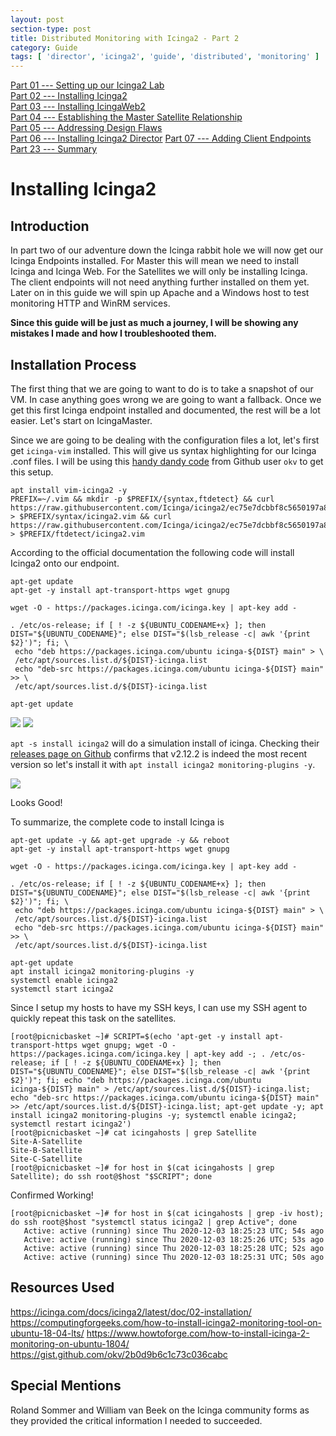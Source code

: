 ```yaml
---
layout: post
section-type: post
title: Distributed Monitoring with Icinga2 - Part 2
category: Guide
tags: [ 'director', 'icinga2', 'guide', 'distributed', 'monitoring' ]
---
```

[Part 01 --- Setting up our Icinga2 Lab]()  
[Part 02 --- Installing Icinga2]()  
[Part 03 --- Installing IcingaWeb2]()  
[Part 04 --- Establishing the Master Satellite Relationship]()  
[Part 05 --- Addressing Design Flaws]()  
[Part 06 --- Installing Icinga2 Director]()
[Part 07 --- Adding Client Endpoints]()  
[Part 23 --- Summary]()  

# Installing Icinga2

## Introduction
In part two of our adventure down the Icinga rabbit hole we will now get our Icinga Endpoints installed. For Master this will mean we need to install Icinga and Icinga Web. For the Satellites we will only be installing Icinga. The client endpoints will not need anything further installed on them yet. Later on in this guide we will spin up Apache and a Windows host to test monitoring HTTP and WinRM services.

**Since this guide will be just as much a journey, I will be showing any mistakes I made and how I troubleshooted them.**

## Installation Process
The first thing that we are going to want to do is to take a snapshot of our VM. In case anything goes wrong we are going to want a fallback. Once we get this first Icinga endpoint installed and documented, the rest will be a lot easier. Let's start on IcingaMaster.

Since we are going to be dealing with the configuration files a lot, let's first get `icinga-vim` installed. This will give us syntax highlighting for our Icinga .conf files. I will be using this [handy dandy code](https://gist.github.com/okv/2b0d9b6c1c73c036cabc) from Github user `okv` to get this setup.
```
apt install vim-icinga2 -y
PREFIX=~/.vim && mkdir -p $PREFIX/{syntax,ftdetect} && curl https://raw.githubusercontent.com/Icinga/icinga2/ec75e7dcbbf8c5650197a82107969936220707c8/tools/syntax/vim/syntax/icinga2.vim > $PREFIX/syntax/icinga2.vim && curl https://raw.githubusercontent.com/Icinga/icinga2/ec75e7dcbbf8c5650197a82107969936220707c8/tools/syntax/vim/ftdetect/icinga2.vim > $PREFIX/ftdetect/icinga2.vim
```

According to the official documentation the following code will install Icinga2 onto our endpoint.

```
apt-get update
apt-get -y install apt-transport-https wget gnupg

wget -O - https://packages.icinga.com/icinga.key | apt-key add -

. /etc/os-release; if [ ! -z ${UBUNTU_CODENAME+x} ]; then DIST="${UBUNTU_CODENAME}"; else DIST="$(lsb_release -c| awk '{print $2}')"; fi; \
 echo "deb https://packages.icinga.com/ubuntu icinga-${DIST} main" > \
 /etc/apt/sources.list.d/${DIST}-icinga.list
 echo "deb-src https://packages.icinga.com/ubuntu icinga-${DIST} main" >> \
 /etc/apt/sources.list.d/${DIST}-icinga.list

apt-get update
```

![](/img/2020-11-30-installing-icinga-b95f6.png)
![](/img/2020-11-30-installing-icinga-045c0.png)

`apt -s install icinga2` will do a simulation install of icinga. Checking their [releases page on Github](https://github.com/Icinga/icinga2/releases) confirms that v2.12.2 is indeed the most recent version so let's install it with `apt install icinga2 monitoring-plugins -y`.

![](/img/2020-11-30-installing-icinga-9db39.png)

Looks Good!

To summarize, the complete code to install Icinga is

```
apt-get update -y && apt-get upgrade -y && reboot
apt-get -y install apt-transport-https wget gnupg

wget -O - https://packages.icinga.com/icinga.key | apt-key add -

. /etc/os-release; if [ ! -z ${UBUNTU_CODENAME+x} ]; then DIST="${UBUNTU_CODENAME}"; else DIST="$(lsb_release -c| awk '{print $2}')"; fi; \
 echo "deb https://packages.icinga.com/ubuntu icinga-${DIST} main" > \
 /etc/apt/sources.list.d/${DIST}-icinga.list
 echo "deb-src https://packages.icinga.com/ubuntu icinga-${DIST} main" >> \
 /etc/apt/sources.list.d/${DIST}-icinga.list

apt-get update
apt install icinga2 monitoring-plugins -y
systemctl enable icinga2
systemctl start icinga2
```

Since I setup my hosts to have my SSH keys, I can use my SSH agent to quickly repeat this task on the satellites.

```
[root@picnicbasket ~]# SCRIPT=$(echo 'apt-get -y install apt-transport-https wget gnupg; wget -O - https://packages.icinga.com/icinga.key | apt-key add -; . /etc/os-release; if [ ! -z ${UBUNTU_CODENAME+x} ]; then DIST="${UBUNTU_CODENAME}"; else DIST="$(lsb_release -c| awk '{print $2}')"; fi; echo "deb https://packages.icinga.com/ubuntu icinga-${DIST} main" > /etc/apt/sources.list.d/${DIST}-icinga.list; echo "deb-src https://packages.icinga.com/ubuntu icinga-${DIST} main" >> /etc/apt/sources.list.d/${DIST}-icinga.list; apt-get update -y; apt install icinga2 monitoring-plugins -y; systemctl enable icinga2; systemctl restart icinga2')
[root@picnicbasket ~]# cat icingahosts | grep Satellite
Site-A-Satellite
Site-B-Satellite
Site-C-Satellite
[root@picnicbasket ~]# for host in $(cat icingahosts | grep Satellite); do ssh root@$host "$SCRIPT"; done
```

Confirmed Working!
```
[root@picnicbasket ~]# for host in $(cat icingahosts | grep -iv host); do ssh root@$host "systemctl status icinga2 | grep Active"; done
   Active: active (running) since Thu 2020-12-03 18:25:23 UTC; 54s ago
   Active: active (running) since Thu 2020-12-03 18:25:26 UTC; 53s ago
   Active: active (running) since Thu 2020-12-03 18:25:28 UTC; 52s ago
   Active: active (running) since Thu 2020-12-03 18:25:31 UTC; 50s ago
```

## Resources Used
https://icinga.com/docs/icinga2/latest/doc/02-installation/
https://computingforgeeks.com/how-to-install-icinga2-monitoring-tool-on-ubuntu-18-04-lts/
https://www.howtoforge.com/how-to-install-icinga-2-monitoring-on-ubuntu-1804/
https://gist.github.com/okv/2b0d9b6c1c73c036cabc

## Special Mentions
Roland Sommer and William van Beek on the Icinga community forms as they provided the critical information I needed to succeeded.

